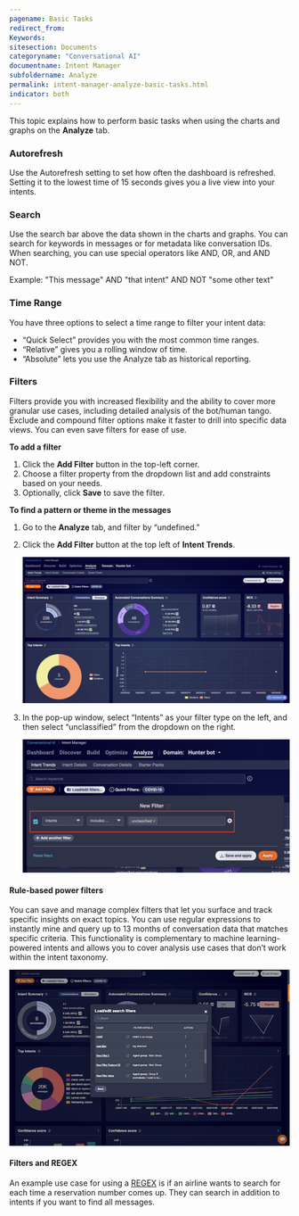 ```yaml
---
pagename: Basic Tasks
redirect_from:
Keywords:
sitesection: Documents
categoryname: "Conversational AI"
documentname: Intent Manager
subfoldername: Analyze
permalink: intent-manager-analyze-basic-tasks.html
indicator: both
---
```


This topic explains how to perform basic tasks when using the charts and graphs on the **Analyze** tab.

### Autorefresh

Use the Autorefresh setting to set how often the dashboard is refreshed. Setting it to the lowest time of 15 seconds gives you a live view into your intents.

### Search

Use the search bar above the data shown in the charts and graphs. You can search for keywords in messages or for metadata like conversation IDs. When searching, you can use special operators like AND, OR, and AND NOT.

Example: "This message" AND "that intent" AND NOT "some other text"

### Time Range

You have three options to select a time range to filter your intent data:

* “Quick Select” provides you with the most common time ranges.
* “Relative” gives you a rolling window of time.
* “Absolute” lets you use the Analyze tab as historical reporting.

### Filters

Filters provide you with increased flexibility and the ability to cover more granular use cases, including detailed analysis of the bot/human tango. Exclude and compound filter options make it faster to drill into specific data views. You can even save filters for ease of use.

**To add a filter**

1. Click the **Add Filter** button in the top-left corner.
2. Choose a filter property from the dropdown list and add constraints based on your needs.
3. Optionally, click **Save** to save the filter.

**To find a pattern or theme in the messages**

1. Go to the **Analyze** tab, and filter by “undefined.”
2. Click the **Add Filter** button at the top left of **Intent Trends**.

    <img class="fancyimage" style="width:800px" alt="Add Filter button in upper-left corner of Intent Trends tab on the Analyze page" src="img/ConvoBuilder/im_analyze_filters1.png">

3. In the pop-up window, select “Intents” as your filter type on the left, and then select “unclassified” from the dropdown on the right.

    <img class="fancyimage" style="width:800px" alt="An example of defining a filter where intents includes unclassified" src="img/ConvoBuilder/im_analyze_filters2.png">

#### Rule-based power filters

You can save and manage complex filters that let you surface and track specific insights on exact topics. You can use regular expressions to instantly mine and query up to 13 months of conversation data that matches specific criteria. This functionality is complementary to machine learning-powered intents and allows you to cover analysis use cases that don’t work within the intent taxonomy.

<img class="fancyimage" style="width:800px" alt="The load/edit search filters window" src="img/ConvoBuilder/im_analyze_filters3.png">

#### Filters and REGEX

An example use case for using a [REGEX](https://www.elastic.co/guide/en/elasticsearch/reference/current/regexp-syntax.html) is if an airline wants to search for each time a reservation number comes up. They can search in addition to intents if you want to find all messages.
